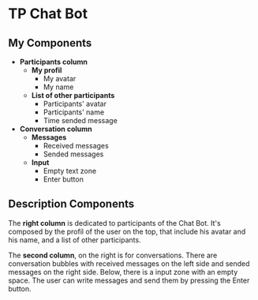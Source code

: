 # TP Chat Bot

## My Components

- **Participants column**
  - **My profil**
    - My avatar
    - My name
  - **List of other participants**
    - Participants' avatar
    - Participants' name
    - Time sended message
- **Conversation column**
  - **Messages**
    - Received messages 
    - Sended messages 
  - **Input**
    - Empty text zone
    - Enter button

## Description Components

The **right column** is dedicated to participants of the Chat Bot. It's composed by the profil of the user on the top, that include his avatar and his name, and a list of other participants.
 
The **second column**, on the right is for conversations. There are conversation bubbles with received messages on the left side and sended messages on the right side. Below, there is a input zone with an empty space. The user can write messages and send them by pressing the Enter button.


